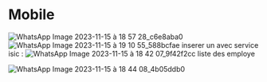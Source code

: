 # Mobile
![WhatsApp Image 2023-11-15 à 18 57 28_c6e8aba0](https://github.com/kawtare12/Mobile/assets/120519708/d0df270c-0179-4994-9742-9519021e3fbf)
![WhatsApp Image 2023-11-15 à 19 10 55_588bcfae](https://github.com/kawtare12/Mobile/assets/120519708/e5369afb-1005-4ec1-816c-3f2f4ec32524)
inserer un avec service isic :
![WhatsApp Image 2023-11-15 à 18 42 07_9f42f2cc](https://github.com/kawtare12/Mobile/assets/120519708/96be6ed0-63fb-41ac-806e-a94bccab2657)
liste des employe

![WhatsApp Image 2023-11-15 à 18 44 08_4b05ddb0](https://github.com/kawtare12/Mobile/assets/120519708/888a6647-bd2c-4d33-aa97-ae9941efb65f)


